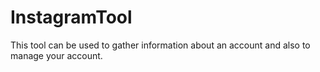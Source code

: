 # InstagramTool
This tool can be used to gather information about an account and also to manage your account.
